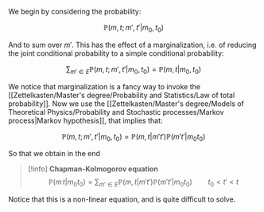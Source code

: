 We begin by considering the probability:

$$\mathbb{P}(m,t;m',t'|m_0,t_0)$$

And to sum over $m'$. This has the effect of a marginalization, i.e. of reducing the joint conditional probability to a simple conditional probability: 

$$\sum_{m'\in E}\mathbb{P}(m,t;m',t'|m_0,t_0)=\mathbb{P}(m,t|m_0,t_0)$$

We notice that marginalization is a fancy way to invoke the [[Zettelkasten/Master's degree/Probability and Statistics/Law of total probability]].
Now we use the [[Zettelkasten/Master's degree/Models of Theoretical Physics/Probability and Stochastic processes/Markov process|Markov hypothesis]], that implies that:

$$\mathbb{P}(m,t;m',t'|m_0,t_0)=  \mathbb{P}(m,t|m't')\mathbb{P}(m't'|m_0t_0)$$

So that we obtain in the end

>[!info] **Chapman-Kolmogorov equation**
>$$\mathbb{P}(m\,t|m_0t_0) =\sum_{m' \in E} \mathbb{P}(m,t|m't')\mathbb{P}(m't'|m_0t_0) \qquad t_0<t'<t$$

Notice that this is a non-linear equation, and is quite difficult to solve.
